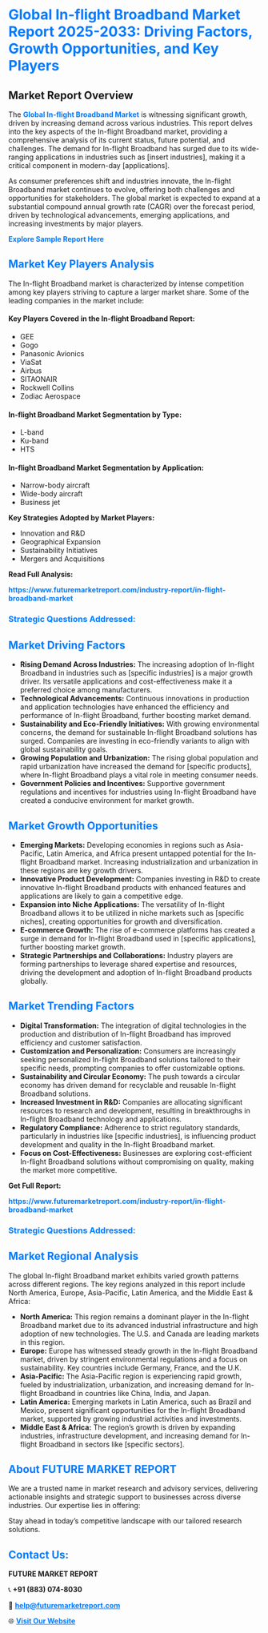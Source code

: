 <h1 style="color: #007BFF;">Global In-flight Broadband Market Report 2025-2033: Driving Factors, Growth Opportunities, and Key Players</h1>

<section id="overview">
<h2>Market Report Overview</h2>
<p>The <a href="https://www.futuremarketreport.com/industry-report/in-flight-broadband-market" style="color: #007BFF; text-decoration: none;"><strong>Global In-flight Broadband Market</strong></a> is witnessing significant growth, driven by increasing demand across various industries. This report delves into the key aspects of the In-flight Broadband market, providing a comprehensive analysis of its current status, future potential, and challenges. The demand for In-flight Broadband has surged due to its wide-ranging applications in industries such as [insert industries], making it a critical component in modern-day [applications].</p>
<p>As consumer preferences shift and industries innovate, the In-flight Broadband market continues to evolve, offering both challenges and opportunities for stakeholders. The global market is expected to expand at a substantial compound annual growth rate (CAGR) over the forecast period, driven by technological advancements, emerging applications, and increasing investments by major players.</p>
</section>

<section id="overview">
<p><a href="https://www.futuremarketreport.com/request-sample/reportId=63353" style="color: #007BFF; text-decoration: none;"><strong>Explore Sample Report Here</strong></a></p>
</section>

<section id="key-players">
<h2 style="color: #007BFF;">Market Key Players Analysis</h2>
<p>The In-flight Broadband market is characterized by intense competition among key players striving to capture a larger market share. Some of the leading companies in the market include:</p>
<h4>Key Players Covered in the In-flight Broadband Report:</h4>
<ul><li>GEE</li><li>Gogo</li><li>Panasonic Avionics</li><li>ViaSat</li><li>Airbus</li><li>SITAONAIR</li><li>Rockwell Collins</li><li>Zodiac Aerospace</li></ul>
<h4>In-flight Broadband Market Segmentation by Type:</h4>
<ul><li>L-band</li><li>Ku-band</li><li>HTS</li></ul>

<h4>In-flight Broadband Market Segmentation by Application:</h4>
<ul><li>Narrow-body aircraft</li><li>Wide-body aircraft</li><li>Business jet</li></ul>
<p><strong>Key Strategies Adopted by Market Players:</strong></p>
<ul>
<li>Innovation and R&D</li>
<li>Geographical Expansion</li>
<li>Sustainability Initiatives</li>
<li>Mergers and Acquisitions</li>
</ul>
</section>

<section>
<p><strong>Read Full Analysis: </strong></p><a href="https://www.futuremarketreport.com/industry-report/in-flight-broadband-market" style="color: #007BFF; text-decoration: none;"><strong>https://www.futuremarketreport.com/industry-report/in-flight-broadband-market</strong></a>
<h3 style="color: #007BFF;">Strategic Questions Addressed:</h3>
</section>

<section id="driving-factors">
<h2 style="color: #007BFF;">Market Driving Factors</h2>
<ul>
<li><strong>Rising Demand Across Industries:</strong> The increasing adoption of In-flight Broadband in industries such as [specific industries] is a major growth driver. Its versatile applications and cost-effectiveness make it a preferred choice among manufacturers.</li>
<li><strong>Technological Advancements:</strong> Continuous innovations in production and application technologies have enhanced the efficiency and performance of In-flight Broadband, further boosting market demand.</li>
<li><strong>Sustainability and Eco-Friendly Initiatives:</strong> With growing environmental concerns, the demand for sustainable In-flight Broadband solutions has surged. Companies are investing in eco-friendly variants to align with global sustainability goals.</li>
<li><strong>Growing Population and Urbanization:</strong> The rising global population and rapid urbanization have increased the demand for [specific products], where In-flight Broadband plays a vital role in meeting consumer needs.</li>
<li><strong>Government Policies and Incentives:</strong> Supportive government regulations and incentives for industries using In-flight Broadband have created a conducive environment for market growth.</li>
</ul>
</section>

<section id="growth-opportunities">
<h2 style="color: #007BFF;">Market Growth Opportunities</h2>
<ul>
<li><strong>Emerging Markets:</strong> Developing economies in regions such as Asia-Pacific, Latin America, and Africa present untapped potential for the In-flight Broadband market. Increasing industrialization and urbanization in these regions are key growth drivers.</li>
<li><strong>Innovative Product Development:</strong> Companies investing in R&D to create innovative In-flight Broadband products with enhanced features and applications are likely to gain a competitive edge.</li>
<li><strong>Expansion into Niche Applications:</strong> The versatility of In-flight Broadband allows it to be utilized in niche markets such as [specific niches], creating opportunities for growth and diversification.</li>
<li><strong>E-commerce Growth:</strong> The rise of e-commerce platforms has created a surge in demand for In-flight Broadband used in [specific applications], further boosting market growth.</li>
<li><strong>Strategic Partnerships and Collaborations:</strong> Industry players are forming partnerships to leverage shared expertise and resources, driving the development and adoption of In-flight Broadband products globally.</li>
</ul>
</section>

<section id="trending-factors">
<h2 style="color: #007BFF;">Market Trending Factors</h2>
<ul>
<li><strong>Digital Transformation:</strong> The integration of digital technologies in the production and distribution of In-flight Broadband has improved efficiency and customer satisfaction.</li>
<li><strong>Customization and Personalization:</strong> Consumers are increasingly seeking personalized In-flight Broadband solutions tailored to their specific needs, prompting companies to offer customizable options.</li>
<li><strong>Sustainability and Circular Economy:</strong> The push towards a circular economy has driven demand for recyclable and reusable In-flight Broadband solutions.</li>
<li><strong>Increased Investment in R&D:</strong> Companies are allocating significant resources to research and development, resulting in breakthroughs in In-flight Broadband technology and applications.</li>
<li><strong>Regulatory Compliance:</strong> Adherence to strict regulatory standards, particularly in industries like [specific industries], is influencing product development and quality in the In-flight Broadband market.</li>
<li><strong>Focus on Cost-Effectiveness:</strong> Businesses are exploring cost-efficient In-flight Broadband solutions without compromising on quality, making the market more competitive.</li>
</ul>
</section>

<section>
<p><strong>Get Full Report: </strong></p><a href="https://www.futuremarketreport.com/industry-report/in-flight-broadband-market" style="color: #007BFF; text-decoration: none;"><strong>https://www.futuremarketreport.com/industry-report/in-flight-broadband-market</strong></a>
<h3 style="color: #007BFF;">Strategic Questions Addressed:</h3>
</section>


<section id="regional-analysis">
<h2 style="color: #007BFF;">Market Regional Analysis</h2>
<p>The global In-flight Broadband market exhibits varied growth patterns across different regions. The key regions analyzed in this report include North America, Europe, Asia-Pacific, Latin America, and the Middle East & Africa:</p>
<ul>
<li><strong>North America:</strong> This region remains a dominant player in the In-flight Broadband market due to its advanced industrial infrastructure and high adoption of new technologies. The U.S. and Canada are leading markets in this region.</li>
<li><strong>Europe:</strong> Europe has witnessed steady growth in the In-flight Broadband market, driven by stringent environmental regulations and a focus on sustainability. Key countries include Germany, France, and the U.K.</li>
<li><strong>Asia-Pacific:</strong> The Asia-Pacific region is experiencing rapid growth, fueled by industrialization, urbanization, and increasing demand for In-flight Broadband in countries like China, India, and Japan.</li>
<li><strong>Latin America:</strong> Emerging markets in Latin America, such as Brazil and Mexico, present significant opportunities for the In-flight Broadband market, supported by growing industrial activities and investments.</li>
<li><strong>Middle East & Africa:</strong> The region’s growth is driven by expanding industries, infrastructure development, and increasing demand for In-flight Broadband in sectors like [specific sectors].</li>
</ul>
</section>

<footer>
<h2 style="color: #007BFF;">About FUTURE MARKET REPORT</h2>
<p>We are a trusted name in market research and advisory services, delivering actionable insights and strategic support to businesses across diverse industries. Our expertise lies in offering:</p>

<p>Stay ahead in today’s competitive landscape with our tailored research solutions.</p>

<h2 style="color: #007BFF;">Contact Us:</h2>
<p><strong>FUTURE MARKET REPORT</strong></p>
<p>📞 <strong>+91 (883) 074-8030</strong></p>
<p>📧 <strong><a href="mailto:help@futuremarketreport.com" style="color: #007BFF;">help@futuremarketreport.com</a></strong></p>
<p>🌐 <strong><a href="https://www.futuremarketreport.com/" style="color: #007BFF;">Visit Our Website</a></strong></p>
</footer>